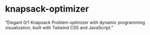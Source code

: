 # knapsack-optimizer
“Elegant 0/1 Knapsack Problem optimizer with dynamic programming visualization, built with Tailwind CSS and JavaScript.”
